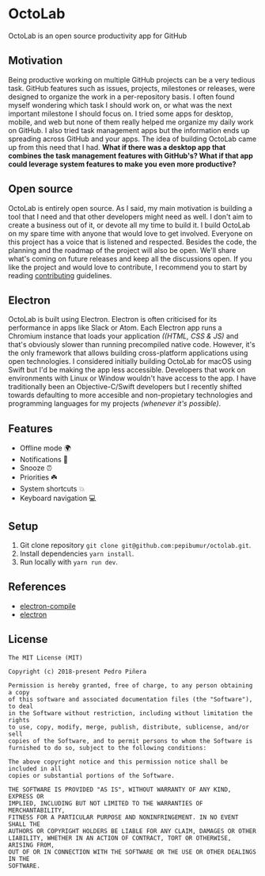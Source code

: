 OctoLab
========

OctoLab is an open source productivity app for GitHub

## Motivation

Being productive working on multiple GitHub projects can be a very tedious task. GitHub features such as issues, projects, milestones or releases, were designed to organize the work in a per-repository basis. I often found myself wondering which task I should work on, or what was the next important milestone I should focus on. I tried some apps for desktop, mobile, and web but none of them really helped me organize my daily work on GitHub. I also tried task management apps but the information ends up spreading across GitHub and your apps. The idea of building OctoLab came up from this need that I had. **What if there was a desktop app that combines the task management features with GitHub's? What if that app could leverage system features to make you even more productive?**

## Open source
OctoLab is entirely open source. As I said, my main motivation is building a tool that I need and that other developers might need as well. I don't aim to create a business out of it, or devote all my time to build it. I build OctoLab on my spare time with anyone that would love to get involved. Everyone on this project has a voice that is listened and respected. Besides the code, the planning and the roadmap of the project  will also be open. We'll share what's coming on future releases and keep all the discussions open. If you like the project and would love to contribute, I recommend you to start by reading [contributing](CONTRIBUTING.md) guidelines.

## Electron
OctoLab is built using Electron. Electron is often criticised for its performance in apps like Slack or Atom. Each Electron app runs a Chromium instance that loads your application *((HTML, CSS & JS)* and that's obviously slower than running precompiled native code. However, it's the only framework that allows building cross-platform applications using open technologies. I considered initially building OctoLab for macOS using Swift but I'd be making the app less accessible. Developers that work on environments with Linux or Window wouldn't have access to the app. I have traditionally been an Objective-C/Swift developers but I recently shifted towards defaulting to more accesible and non-propietary technologies and programming languages for my projects *(whenever it's possible)*.

## Features
- Offline mode 🌍
- Notifications 📨
- Snooze ⏰
- Priorities ☘️
- System shortcuts 💥
- Keyboard navigation 💻

## Setup

1. Git clone repository `git clone git@github.com:pepibumur/octolab.git`.
2. Install dependencies `yarn install`.
3. Run locally with `yarn run dev`.

## References

- [electron-compile](https://github.com/electron-userland/electron-compile)
- [electron](https://electronjs.org/)

## License

```
The MIT License (MIT)

Copyright (c) 2018-present Pedro Piñera

Permission is hereby granted, free of charge, to any person obtaining a copy
of this software and associated documentation files (the "Software"), to deal
in the Software without restriction, including without limitation the rights
to use, copy, modify, merge, publish, distribute, sublicense, and/or sell
copies of the Software, and to permit persons to whom the Software is
furnished to do so, subject to the following conditions:

The above copyright notice and this permission notice shall be included in all
copies or substantial portions of the Software.

THE SOFTWARE IS PROVIDED "AS IS", WITHOUT WARRANTY OF ANY KIND, EXPRESS OR
IMPLIED, INCLUDING BUT NOT LIMITED TO THE WARRANTIES OF MERCHANTABILITY,
FITNESS FOR A PARTICULAR PURPOSE AND NONINFRINGEMENT. IN NO EVENT SHALL THE
AUTHORS OR COPYRIGHT HOLDERS BE LIABLE FOR ANY CLAIM, DAMAGES OR OTHER
LIABILITY, WHETHER IN AN ACTION OF CONTRACT, TORT OR OTHERWISE, ARISING FROM,
OUT OF OR IN CONNECTION WITH THE SOFTWARE OR THE USE OR OTHER DEALINGS IN THE
SOFTWARE.
```